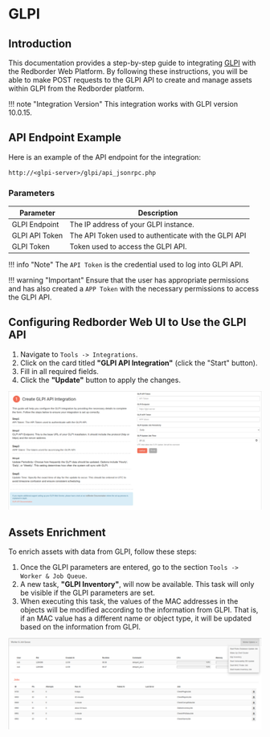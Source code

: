 # GLPI

## Introduction

This documentation provides a step-by-step guide to integrating [GLPI](https://www.zglpi.com/) with the Redborder Web Platform. By following these instructions, you will be able to make POST requests to the GLPI API to create and manage assets within GLPI from the Redborder platform.

!!! note "Integration Version"
    This integration works with GLPI version 10.0.15.

## API Endpoint Example

Here is an example of the API endpoint for the integration:

    http://<glpi-server>/glpi/api_jsonrpc.php

### Parameters

| Parameter          | Description                                |
| ------------------ | ------------------------------------------ |
| GLPI Endpoint    | The IP address of your GLPI instance.    |
| GLPI API Token    | The API Token used to authenticate with the GLPI API |
| GLPI Token       | Token used to access the GLPI API.       |

!!! info "Note"
    The `API Token` is the credential used to log into GLPI API.

!!! warning "Important"
    Ensure that the user has appropriate permissions and has also created a `APP Token` with the necessary permissions to access the GLPI API.

## Configuring Redborder Web UI to Use the GLPI API

1. Navigate to `Tools -> Integrations`.
2. Click on the card titled **"GLPI API Integration"** (click the "Start" button).
3. Fill in all required fields.
4. Click the **"Update"** button to apply the changes.

![Configuring Redborder Web UI to Use the GLPI API](images/glpi_step_1.png)

## Assets Enrichment

To enrich assets with data from GLPI, follow these steps:

1. Once the GLPI parameters are entered, go to the section `Tools -> Worker & Job Queue`.
2. A new task, **"GLPI Inventory"**, will now be available. This task will only be visible if the GLPI parameters are set.
3. When executing this task, the values of the MAC addresses in the objects will be modified according to the information from GLPI. That is, if an MAC value has a different name or object type, it will be updated based on the information from GLPI.

![Configure Redborder Web UI to Use the GLPI API](images/glpi_step_2.png)